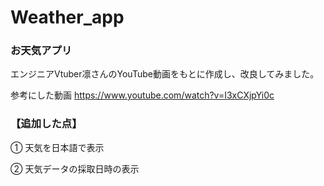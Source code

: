 # Weather_app
### お天気アプリ

エンジニアVtuber凛さんのYouTube動画をもとに作成し、改良してみました。

参考にした動画
https://www.youtube.com/watch?v=I3xCXjpYi0c


### 【追加した点】

① 天気を日本語で表示

② 天気データの採取日時の表示
